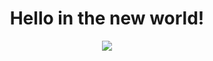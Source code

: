 <h1 align = "center">Hello in the new world!</h1> 
   
<p align = "center">
<img src = "https://github-readme-stats.vercel.app/api?username=ssuzunov19&theme=tokyonight&show_icons=true&count_private=true">
</p>

